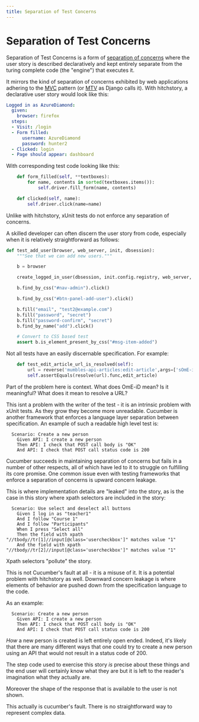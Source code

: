 ```yaml
---
title: Separation of Test Concerns
---
```

# Separation of Test Concerns

Separation of Test Concerns is a form of [separation of concerns](https://en.wikipedia.org/wiki/Separation_of_concerns) where the user story is described declaratively and kept entirely separate from the turing complete code (the "engine") that executes it.

It mirrors the kind of separation of concerns exhibited by web applications adhering to the [MVC](https://en.m.wikipedia.org/wiki/Model–view–controller) pattern (or [MTV](https://docs.djangoproject.com/en/2.1/faq/general/#django-appears-to-be-a-mvc-framework-but-you-call-the-controller-the-view-and-the-view-the-template-how-come-you-don-t-use-the-standard-names) as Django calls it).
With hitchstory, a declarative user story would look like this:

```yaml
Logged in as AzureDiamond:
  given:
    browser: firefox
  steps:
  - Visit: /login
  - Form filled:
      username: AzureDiamond
      password: hunter2
  - Clicked: login
  - Page should appear: dashboard
```

With corresponding test code looking like this:

```python
    def form_filled(self, **textboxes):
        for name, contents in sorted(textboxes.items()):
            self.driver.fill_form(name, contents)

    def clicked(self, name):
        self.driver.click(name=name)
```
Unlike with hitchstory, xUnit tests do not enforce any separation of concerns.

A skilled developer can often discern the user story from code, especially when it is relatively straightforward as follows:

```python
def test_add_user(browser, web_server, init, dbsession):
    """See that we can add new users."""

    b = browser

    create_logged_in_user(dbsession, init.config.registry, web_server, browser, admin=True)

    b.find_by_css("#nav-admin").click()

    b.find_by_css("#btn-panel-add-user").click()

    b.fill("email", "test2@example.com")
    b.fill("password", "secret")
    b.fill("password-confirm", "secret")
    b.find_by_name("add").click()

    # Convert to CSS based test
    assert b.is_element_present_by_css("#msg-item-added")
```
Not all tests have an easily discernable specification. For example:

```python
    def test_edit_article_url_is_resolved(self):
        url = reverse('mumbles-api-articles:edit-article',args=['sOmE-iD'])
        self.assertEquals(resolve(url).func,edit_article)
```

Part of the problem here is context. What does OmE-iD mean? Is it meaningful? What does it mean to resolve a URL?

This isnt a problem with the writer of the test - it is an intrinsic problem with xUnit tests. As they grow they become more unreadable.
Cucumber is another framework that enforces a language layer separation between specification. An example of such a readable high level test is:

```gherkin
  Scenario: Create a new person
    Given API: I create a new person
    Then API: I check that POST call body is "OK"
    And API: I check that POST call status code is 200
```

Cucumber succeeds in maintaining separation of concerns but fails in a number of other respects, all of which have led to it to struggle on fulfilling its core promise.
One common issue even with testing frameworks that enforce a separation of concerns is upward concern leakage.

This is where implementation details are "leaked" into the story, as is the case in this story where xpath selectors are included in the story:


```gherkin
  Scenario: Use select and deselect all buttons
    Given I log in as "teacher1"
    And I follow "Course 1"
    And I follow "Participants"
    When I press "Select all"
    Then the field with xpath "//tbody//tr[1]//input[@class='usercheckbox']" matches value "1"
    And the field with xpath "//tbody//tr[2]//input[@class='usercheckbox']" matches value "1"
```

Xpath selectors "pollute" the story.

This is not Cucumber's fault at all - it is a misuse of it. It is a potential problem with hitchstory as well.
Downward concern leakage is where elements of behavior are pushed down from the specification language to the code.

As an example:

```gherkin
  Scenario: Create a new person
    Given API: I create a new person
    Then API: I check that POST call body is "OK"
    And API: I check that POST call status code is 200
```

*How* a new person is created is left entirely open ended. Indeed, it's likely that there are many different ways that one could try to create a new person using an API that would not result in a status code of 200.

The step code used to exercise this story *is* precise about these things and the end user will certainly know what they are but it is left to the reader's imagination what they actually are.

Moreover the shape of the response that is available to the user is not shown.

This actually is cucumber's fault. There is no straightforward way to represent complex data.


